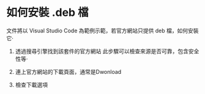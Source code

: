 # 如何安裝 .deb 檔

文件將以 Visual Studio Code 為範例示範，若官方網站只提供 deb 檔，如何安裝它‧

1. 透過搜尋引擎找到該套件的官方網站
此步驟可以檢查來源是否可靠，包含安全性等‧

2. 連上官方網站的下載頁面，通常是Dwonload

3. 檢查下載選項